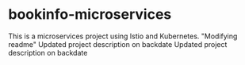 # bookinfo-microservices 
This is a microservices project using Istio and Kubernetes. 
"Modifying readme" 
Updated project description on backdate 
Updated project description on backdate 
